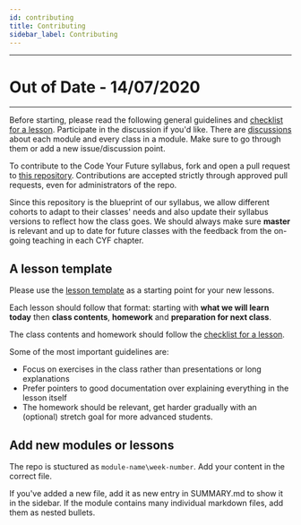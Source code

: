 ```yaml
---
id: contributing
title: Contributing
sidebar_label: Contributing
---
```


---

# Out of Date - 14/07/2020

---

Before starting, please read the following general guidelines and
[checklist for a lesson](https://github.com/CodeYourFuture/syllabus/issues/9).
Participate in the discussion if you'd like.
There are [discussions](https://github.com/CodeYourFuture/syllabus/issues)
about each module and every class in a module.
Make sure to go through them or add a new issue/discussion point.

To contribute to the Code Your Future syllabus, fork and open a pull request to
[this repository](https://github.com/CodeYourFuture/syllabus).
Contributions are accepted strictly through approved pull requests, even for
administrators of the repo.

Since this repository is the blueprint of our syllabus, we allow different
cohorts to adapt to their classes' needs and also update their syllabus
versions to reflect how the class goes.
We should always make sure **master** is relevant and up to date for future
classes with the feedback from the on-going teaching in each CYF chapter.

## A lesson template

Please use the [lesson template](lesson-template.md) as a starting
point for your new lessons.

Each lesson should follow that format: starting with
**what we will learn today** then **class contents**, **homework**
and **preparation for next class**.

The class contents and homework should follow the
[checklist for a lesson](https://github.com/CodeYourFuture/syllabus/issues/9).

Some of the most important guidelines are:

- Focus on exercises in the class rather than presentations or long explanations
- Prefer pointers to good documentation over explaining everything in the lesson
  itself
- The homework should be relevant, get harder gradually with an (optional)
  stretch goal for more advanced students.

## Add new modules or lessons

The repo is stuctured as `module-name\week-number`.
Add your content in the correct file.

If you've added a new file, add it as new entry in SUMMARY.md
to show it in the sidebar.
If the module contains many individual markdown files, add them as nested
bullets.
